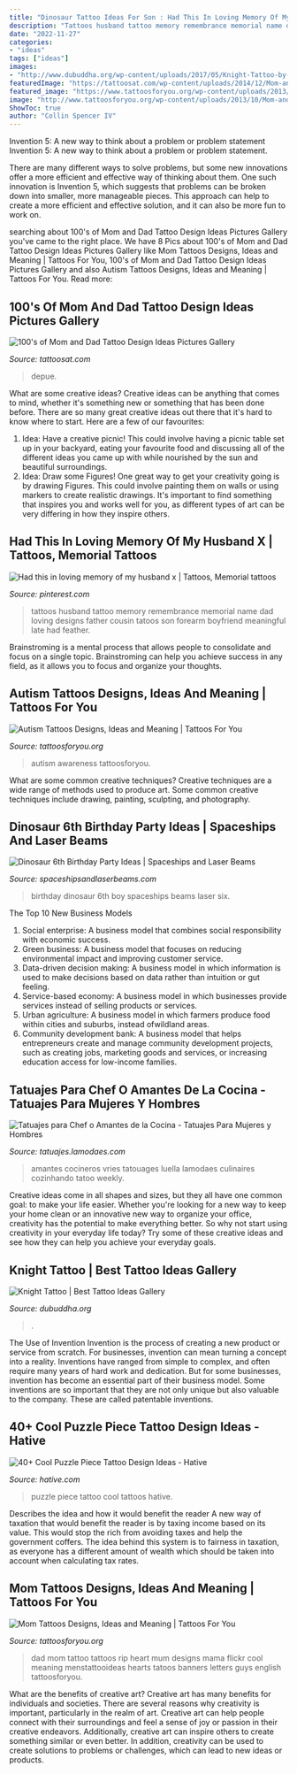 ```yaml
---
title: "Dinosaur Tattoo Ideas For Son : Had This In Loving Memory Of My Husband X"
description: "Tattoos husband tattoo memory remembrance memorial name dad loving designs father cousin tatoos son forearm boyfriend meaningful late had feather"
date: "2022-11-27"
categories:
- "ideas"
tags: ["ideas"]
images:
- "http://www.dubuddha.org/wp-content/uploads/2017/05/Knight-Tattoo-by-BLΛCK-STΛB-728x814.jpg"
featuredImage: "https://tattoosat.com/wp-content/uploads/2014/12/Mom-and-Dad-7.jpg"
featured_image: "https://www.tattoosforyou.org/wp-content/uploads/2013/11/Autism-Tattoos-768x1024.jpg"
image: "http://www.tattoosforyou.org/wp-content/uploads/2013/10/Mom-and-Dad-Tattoo.jpg"
ShowToc: true
author: "Collin Spencer IV"
---
```



Invention 5: A new way to think about a problem or problem statement
Invention 5: A new way to think about a problem or problem statement. 

There are many different ways to solve problems, but some new innovations offer a more efficient and effective way of thinking about them. One such innovation is Invention 5, which suggests that problems can be broken down into smaller, more manageable pieces. This approach can help to create a more efficient and effective solution, and it can also be more fun to work on.

	

		
searching about 100&#039;s of Mom and Dad Tattoo Design Ideas Pictures Gallery you've came to the right place. We have 8 Pics about 100&#039;s of Mom and Dad Tattoo Design Ideas Pictures Gallery like Mom Tattoos Designs, Ideas and Meaning | Tattoos For You, 100&#039;s of Mom and Dad Tattoo Design Ideas Pictures Gallery and also Autism Tattoos Designs, Ideas and Meaning | Tattoos For You. Read more:
		
    
## 100&#039;s Of Mom And Dad Tattoo Design Ideas Pictures Gallery

<img loading=lazy src="https://tattoosat.com/wp-content/uploads/2014/12/Mom-and-Dad-7.jpg" onerror="this.onerror=null;this.src='https://tse3.mm.bing.net/th?id=OIP.b09-wUKjLbZi3h19I1TlsgHaJ4&amp;pid=15.1';" alt="100&#039;s of Mom and Dad Tattoo Design Ideas Pictures Gallery">

_Source: tattoosat.com_

>depue. 

	

What are some creative ideas?
Creative ideas can be anything that comes to mind, whether it's something new or something that has been done before. There are so many great creative ideas out there that it's hard to know where to start. Here are a few of our favourites: 
1. Idea: Have a creative picnic! This could involve having a picnic table set up in your backyard, eating your favourite food and discussing all of the different ideas you came up with while nourished by the sun and beautiful surroundings. 
2. Idea: Draw some Figures! One great way to get your creativity going is by drawing Figures. This could involve painting them on walls or using markers to create realistic drawings. It's important to find something that inspires you and works well for you, as different types of art can be very differing in how they inspire others. 

    
## Had This In Loving Memory Of My Husband X | Tattoos, Memorial Tattoos

<img loading=lazy src="https://i.pinimg.com/736x/97/ee/4e/97ee4ee44c56fdb54fa6535d492b5256--in-loving-memory-tattoos-memorial-tattoos.jpg" onerror="this.onerror=null;this.src='https://tse4.mm.bing.net/th?id=OIP.jVnCBf-SxzX35RYpN_faWwHaJ4&amp;pid=15.1';" alt="Had this in loving memory of my husband x | Tattoos, Memorial tattoos">

_Source: pinterest.com_

>tattoos husband tattoo memory remembrance memorial name dad loving designs father cousin tatoos son forearm boyfriend meaningful late had feather. 

	

Brainstroming is a mental process that allows people to consolidate and focus on a single topic. Brainstroming can help you achieve success in any field, as it allows you to focus and organize your thoughts.

    
## Autism Tattoos Designs, Ideas And Meaning | Tattoos For You

<img loading=lazy src="https://www.tattoosforyou.org/wp-content/uploads/2013/11/Autism-Tattoos-768x1024.jpg" onerror="this.onerror=null;this.src='https://tse2.mm.bing.net/th?id=OIP.TpWUCNy9OKT0XMK7D-NnDAHaJ4&amp;pid=15.1';" alt="Autism Tattoos Designs, Ideas and Meaning | Tattoos For You">

_Source: tattoosforyou.org_

>autism awareness tattoosforyou. 

	

What are some common creative techniques?
Creative techniques are a wide range of methods used to produce art. Some common creative techniques include drawing, painting, sculpting, and photography.

    
## Dinosaur 6th Birthday Party Ideas | Spaceships And Laser Beams

<img loading=lazy src="http://spaceshipsandlaserbeams.com/wp-content/uploads/2015/09/dinosaur-birthday-party-ideas-3034.jpg" onerror="this.onerror=null;this.src='https://tse3.mm.bing.net/th?id=OIP.kf9FfxvNYMViBtaZqsnlYQHaKl&amp;pid=15.1';" alt="Dinosaur 6th Birthday Party Ideas | Spaceships and Laser Beams">

_Source: spaceshipsandlaserbeams.com_

>birthday dinosaur 6th boy spaceships beams laser six. 

	

The Top 10 New Business Models
1. Social enterprise: A business model that combines social responsibility with economic success.
2. Green business: A business model that focuses on reducing environmental impact and improving customer service.
3. Data-driven decision making: A business model in which information is used to make decisions based on data rather than intuition or gut feeling.
4. Service-based economy: A business model in which businesses provide services instead of selling products or services. 
5. Urban agriculture: A business model in which farmers produce food within cities and suburbs, instead ofwildland areas. 
6. Community development bank: A business model that helps entrepreneurs create and manage community development projects, such as creating jobs, marketing goods and services, or increasing education access for low-income families.

    
## Tatuajes Para Chef O Amantes De La Cocina - Tatuajes Para Mujeres Y Hombres

<img loading=lazy src="http://tatuajes.lamodaes.com/wp-content/uploads/2017/03/tatuajes-para-chef-o-amantes-de-la-cocina-15.jpg" onerror="this.onerror=null;this.src='https://tse4.mm.bing.net/th?id=OIP.YxiV0l_riIdj9At96bORzwHaJ4&amp;pid=15.1';" alt="Tatuajes para Chef o Amantes de la Cocina - Tatuajes Para Mujeres y Hombres">

_Source: tatuajes.lamodaes.com_

>amantes cocineros vries tatouages luella lamodaes culinaires cozinhando tatoo weekly. 

	

Creative ideas come in all shapes and sizes, but they all have one common goal: to make your life easier. Whether you're looking for a new way to keep your home clean or an innovative new way to organize your office, creativity has the potential to make everything better. So why not start using creativity in your everyday life today? Try some of these creative ideas and see how they can help you achieve your everyday goals.

    
## Knight Tattoo | Best Tattoo Ideas Gallery

<img loading=lazy src="http://www.dubuddha.org/wp-content/uploads/2017/05/Knight-Tattoo-by-BLΛCK-STΛB-728x814.jpg" onerror="this.onerror=null;this.src='https://tse3.mm.bing.net/th?id=OIP.RORqtVnJUdyEbaMQXUs3CQHaIR&amp;pid=15.1';" alt="Knight Tattoo | Best Tattoo Ideas Gallery">

_Source: dubuddha.org_

>. 

	

The Use of Invention
Invention is the process of creating a new product or service from scratch. For businesses, invention can mean turning a concept into a reality. Inventions have ranged from simple to complex, and often require many years of hard work and dedication. But for some businesses, invention has become an essential part of their business model. Some inventions are so important that they are not only unique but also valuable to the company. These are called patentable inventions.

    
## 40+ Cool Puzzle Piece Tattoo Design Ideas - Hative

<img loading=lazy src="https://hative.com/wp-content/uploads/2014/03/puzzle-piece-tattoos/25-puzzle-piece-on-back.jpg" onerror="this.onerror=null;this.src='https://tse1.mm.bing.net/th?id=OIP.5EZjUfGygGY1EAeKJHQA-gHaLD&amp;pid=15.1';" alt="40+ Cool Puzzle Piece Tattoo Design Ideas - Hative">

_Source: hative.com_

>puzzle piece tattoo cool tattoos hative. 

	

Describes the idea and how it would benefit the reader
A new way of taxation that would benefit the reader is by taxing income based on its value. This would stop the rich from avoiding taxes and help the government coffers. The idea behind this system is to fairness in taxation, as everyone has a different amount of wealth which should be taken into account when calculating tax rates.

    
## Mom Tattoos Designs, Ideas And Meaning | Tattoos For You

<img loading=lazy src="http://www.tattoosforyou.org/wp-content/uploads/2013/10/Mom-and-Dad-Tattoo.jpg" onerror="this.onerror=null;this.src='https://tse3.mm.bing.net/th?id=OIP.ktlQLP5SIXVA_3d7kWIJDgHaJ4&amp;pid=15.1';" alt="Mom Tattoos Designs, Ideas and Meaning | Tattoos For You">

_Source: tattoosforyou.org_

>dad mom tattoo tattoos rip heart mum designs mama flickr cool meaning menstattooideas hearts tatoos banners letters guys english tattoosforyou. 

	

What are the benefits of creative art?
Creative art has many benefits for individuals and societies. There are several reasons why creativity is important, particularly in the realm of art. Creative art can help people connect with their surroundings and feel a sense of joy or passion in their creative endeavors. Additionally, creative art can inspire others to create something similar or even better. In addition, creativity can be used to create solutions to problems or challenges, which can lead to new ideas or products.

